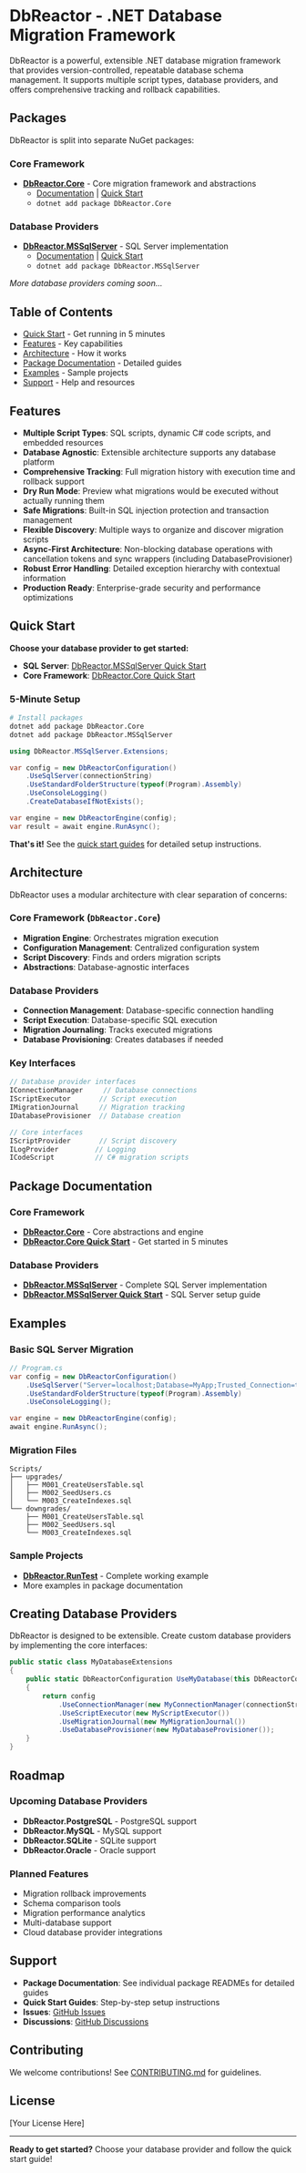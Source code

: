 # DbReactor - .NET Database Migration Framework

DbReactor is a powerful, extensible .NET database migration framework that provides version-controlled, repeatable database schema management. It supports multiple script types, database providers, and offers comprehensive tracking and rollback capabilities.

## Packages

DbReactor is split into separate NuGet packages:

### Core Framework
- **[DbReactor.Core](DbReactor.Core/)** - Core migration framework and abstractions
  - [Documentation](DbReactor.Core/README.md) | [Quick Start](DbReactor.Core/QUICKSTART.md)
  - `dotnet add package DbReactor.Core`

### Database Providers
- **[DbReactor.MSSqlServer](DbReactor.MSSqlServer/)** - SQL Server implementation
  - [Documentation](DbReactor.MSSqlServer/README.md) | [Quick Start](DbReactor.MSSqlServer/QUICKSTART.md)
  - `dotnet add package DbReactor.MSSqlServer`

*More database providers coming soon...*

## Table of Contents

- [Quick Start](#quick-start) - Get running in 5 minutes
- [Features](#features) - Key capabilities
- [Architecture](#architecture) - How it works
- [Package Documentation](#package-documentation) - Detailed guides
- [Examples](#examples) - Sample projects
- [Support](#support) - Help and resources

## Features

- **Multiple Script Types**: SQL scripts, dynamic C# code scripts, and embedded resources
- **Database Agnostic**: Extensible architecture supports any database platform
- **Comprehensive Tracking**: Full migration history with execution time and rollback support
- **Dry Run Mode**: Preview what migrations would be executed without actually running them
- **Safe Migrations**: Built-in SQL injection protection and transaction management
- **Flexible Discovery**: Multiple ways to organize and discover migration scripts
- **Async-First Architecture**: Non-blocking database operations with cancellation tokens and sync wrappers (including DatabaseProvisioner)
- **Robust Error Handling**: Detailed exception hierarchy with contextual information
- **Production Ready**: Enterprise-grade security and performance optimizations

## Quick Start

**Choose your database provider to get started:**

- **SQL Server**: [DbReactor.MSSqlServer Quick Start](DbReactor.MSSqlServer/QUICKSTART.md)
- **Core Framework**: [DbReactor.Core Quick Start](DbReactor.Core/QUICKSTART.md)

### 5-Minute Setup

```bash
# Install packages
dotnet add package DbReactor.Core
dotnet add package DbReactor.MSSqlServer
```

```csharp
using DbReactor.MSSqlServer.Extensions;

var config = new DbReactorConfiguration()
    .UseSqlServer(connectionString)
    .UseStandardFolderStructure(typeof(Program).Assembly)
    .UseConsoleLogging()
    .CreateDatabaseIfNotExists();

var engine = new DbReactorEngine(config);
var result = await engine.RunAsync();
```

**That's it!** See the [quick start guides](#quick-start) for detailed setup instructions.

## Architecture

DbReactor uses a modular architecture with clear separation of concerns:

### Core Framework (`DbReactor.Core`)
- **Migration Engine**: Orchestrates migration execution
- **Configuration Management**: Centralized configuration system
- **Script Discovery**: Finds and orders migration scripts
- **Abstractions**: Database-agnostic interfaces

### Database Providers
- **Connection Management**: Database-specific connection handling
- **Script Execution**: Database-specific SQL execution
- **Migration Journaling**: Tracks executed migrations
- **Database Provisioning**: Creates databases if needed

### Key Interfaces
```csharp
// Database provider interfaces
IConnectionManager     // Database connections
IScriptExecutor       // Script execution
IMigrationJournal     // Migration tracking
IDatabaseProvisioner  // Database creation

// Core interfaces
IScriptProvider       // Script discovery
ILogProvider         // Logging
ICodeScript          // C# migration scripts
```

## Package Documentation

### Core Framework
- **[DbReactor.Core](DbReactor.Core/README.md)** - Core abstractions and engine
- **[DbReactor.Core Quick Start](DbReactor.Core/QUICKSTART.md)** - Get started in 5 minutes

### Database Providers
- **[DbReactor.MSSqlServer](DbReactor.MSSqlServer/README.md)** - Complete SQL Server implementation
- **[DbReactor.MSSqlServer Quick Start](DbReactor.MSSqlServer/QUICKSTART.md)** - SQL Server setup guide

## Examples

### Basic SQL Server Migration
```csharp
// Program.cs
var config = new DbReactorConfiguration()
    .UseSqlServer("Server=localhost;Database=MyApp;Trusted_Connection=true;")
    .UseStandardFolderStructure(typeof(Program).Assembly)
    .UseConsoleLogging();

var engine = new DbReactorEngine(config);
await engine.RunAsync();
```

### Migration Files
```
Scripts/
├── upgrades/
│   ├── M001_CreateUsersTable.sql
│   ├── M002_SeedUsers.cs
│   └── M003_CreateIndexes.sql
└── downgrades/
    ├── M001_CreateUsersTable.sql
    ├── M002_SeedUsers.sql
    └── M003_CreateIndexes.sql
```

### Sample Projects
- **[DbReactor.RunTest](DbReactor.RunTest/)** - Complete working example
- More examples in package documentation

## Creating Database Providers

DbReactor is designed to be extensible. Create custom database providers by implementing the core interfaces:

```csharp
public static class MyDatabaseExtensions
{
    public static DbReactorConfiguration UseMyDatabase(this DbReactorConfiguration config, string connectionString)
    {
        return config
            .UseConnectionManager(new MyConnectionManager(connectionString))
            .UseScriptExecutor(new MyScriptExecutor())
            .UseMigrationJournal(new MyMigrationJournal())
            .UseDatabaseProvisioner(new MyDatabaseProvisioner());
    }
}
```

## Roadmap

### Upcoming Database Providers
- **DbReactor.PostgreSQL** - PostgreSQL support
- **DbReactor.MySQL** - MySQL support  
- **DbReactor.SQLite** - SQLite support
- **DbReactor.Oracle** - Oracle support

### Planned Features
- Migration rollback improvements
- Schema comparison tools
- Migration performance analytics
- Multi-database support
- Cloud database provider integrations

## Support

- **Package Documentation**: See individual package READMEs for detailed guides
- **Quick Start Guides**: Step-by-step setup instructions
- **Issues**: [GitHub Issues](https://github.com/your-org/DbReactor/issues)
- **Discussions**: [GitHub Discussions](https://github.com/your-org/DbReactor/discussions)

## Contributing

We welcome contributions! See [CONTRIBUTING.md](CONTRIBUTING.md) for guidelines.

## License

[Your License Here]

---

**Ready to get started?** Choose your database provider and follow the quick start guide!

